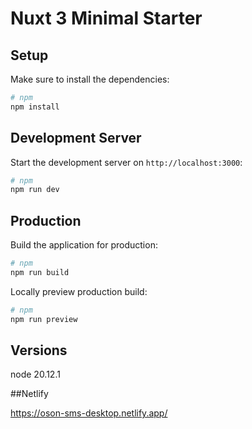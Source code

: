 # Nuxt 3 Minimal Starter

## Setup

Make sure to install the dependencies:

```bash
# npm
npm install
```

## Development Server

Start the development server on `http://localhost:3000`:

```bash
# npm
npm run dev
```

## Production

Build the application for production:

```bash
# npm
npm run build
```

Locally preview production build:

```bash
# npm
npm run preview
```
## Versions

node 20.12.1

##Netlify

https://oson-sms-desktop.netlify.app/

